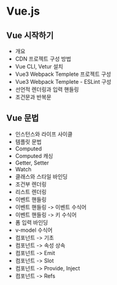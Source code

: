 # Vue.js

## Vue 시작하기
  - 개요
  - CDN 프로젝트 구성 방법
  - Vue CLI, Vetur 설치
  - Vue3 Webpack Templete 프로젝트 구성
  - Vue3 Webpack Templete - ESLint 구성
  - 선언적 렌더링과 입력 핸들링
  - 조건문과 반복문

## Vue 문법
  - 인스턴스와 라이프 사이클
  - 템플릿 문법
  - Computed
  - Computed 캐싱
  - Getter, Setter
  - Watch
  - 클래스와 스타일 바인딩
  - 조건부 렌더링
  - 리스트 렌더링
  - 이벤트 핸들링
  - 이벤트 핸들링 -> 이벤트 수식어
  - 이벤트 핸들링 -> 키 수식어
  - 폼 입력 바인딩
  - v-model 수식어
  - 컴포넌트 -> 기초
  - 컴포넌트 -> 속성 상속
  - 컴포넌트 -> Emit
  - 컴포넌트 -> Slot
  - 컴포넌트 -> Provide, Inject
  - 컴포넌트 -> Refs
